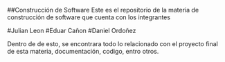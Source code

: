 ##Construcción de Software
Este es el repositorio de la materia de construcción de software que cuenta con los integrantes

#Julian Leon
#Eduar Cañon
#Daniel Ordoñez

Dentro de de esto, se encontrara todo lo relacionado con el proyecto final de esta materia, documentación, codigo, entro otros.


